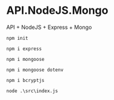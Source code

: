 # API.NodeJS.Mongo
API + NodeJS + Express + Mongo

```shell
npm init

npm i express

npm i mongoose

npm i mongoose dotenv

npm i bcryptjs

node .\src\index.js
```
